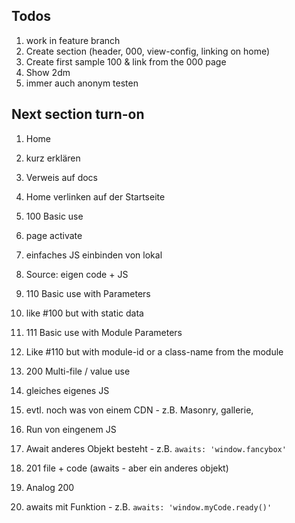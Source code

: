 

## Todos

1. work in feature branch
1. Create section (header, 000, view-config, linking on home)
1. Create first sample 100 & link from the 000 page
1. Show 2dm
7. immer auch anonym testen



## Next section turn-on

1. Home
  1. kurz erklären
  1. Verweis auf docs
1. Home verlinken auf der Startseite
1. 100 Basic use
  1. page activate
  1. einfaches JS einbinden von lokal
  1. Source: eigen code + JS
1. 110 Basic use with Parameters
  1. like #100 but with static data
1. 111 Basic use with Module Parameters
  1. Like #110 but with module-id or a class-name from the module

1. 200 Multi-file / value use 
  1. gleiches eigenes JS
  1. evtl. noch was von einem CDN - z.B. Masonry, gallerie, 
  1. Run von eingenem JS
  1. Await anderes Objekt besteht - z.B. `awaits: 'window.fancybox'`
1. 201 file + code (awaits - aber ein anderes objekt)
  1. Analog 200
  1. awaits mit Funktion - z.B. `awaits: 'window.myCode.ready()'`